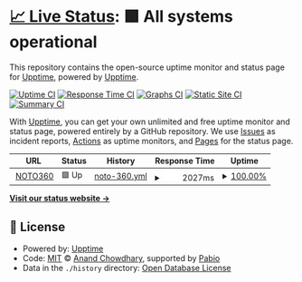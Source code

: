 # [📈 Live Status](https://upptime.github.io/upptime): <!--live status--> **🟩 All systems operational**

This repository contains the open-source uptime monitor and status page for [Upptime](https://upptime.js.org), powered by [Upptime](https://github.com/upptime/upptime).

[![Uptime CI](https://github.com/upptime/upptime/workflows/Uptime%20CI/badge.svg)](https://github.com/upptime/upptime/actions?query=workflow%3A%22Uptime+CI%22)
[![Response Time CI](https://github.com/upptime/upptime/workflows/Response%20Time%20CI/badge.svg)](https://github.com/upptime/upptime/actions?query=workflow%3A%22Response+Time+CI%22)
[![Graphs CI](https://github.com/upptime/upptime/workflows/Graphs%20CI/badge.svg)](https://github.com/upptime/upptime/actions?query=workflow%3A%22Graphs+CI%22)
[![Static Site CI](https://github.com/upptime/upptime/workflows/Static%20Site%20CI/badge.svg)](https://github.com/upptime/upptime/actions?query=workflow%3A%22Static+Site+CI%22)
[![Summary CI](https://github.com/upptime/upptime/workflows/Summary%20CI/badge.svg)](https://github.com/upptime/upptime/actions?query=workflow%3A%22Summary+CI%22)

With [Upptime](https://upptime.js.org), you can get your own unlimited and free uptime monitor and status page, powered entirely by a GitHub repository. We use [Issues](https://github.com/upptime/upptime/issues) as incident reports, [Actions](https://github.com/upptime/upptime/actions) as uptime monitors, and [Pages](https://upptime.github.io/upptime) for the status page.

<!--start: status pages-->
<!-- This summary is generated by Upptime (https://github.com/upptime/upptime) -->
<!-- Do not edit this manually, your changes will be overwritten -->
<!-- prettier-ignore -->
| URL | Status | History | Response Time | Uptime |
| --- | ------ | ------- | ------------- | ------ |
| <img alt="" src="https://icons.duckduckgo.com/ip3/noto360.com.ico" height="13"> [NOTO360](https://noto360.com) | 🟩 Up | [noto-360.yml](https://github.com/Dancho201/upptime-noto-check/commits/HEAD/history/noto-360.yml) | <details><summary><img alt="Response time graph" src="./graphs/noto-360/response-time-week.png" height="20"> 2027ms</summary><br><a href="https://upptime.github.io/upptime/history/noto-360"><img alt="Response time 658" src="https://img.shields.io/endpoint?url=https%3A%2F%2Fraw.githubusercontent.com%2FDancho201%2Fupptime-noto-check%2FHEAD%2Fapi%2Fnoto-360%2Fresponse-time.json"></a><br><a href="https://upptime.github.io/upptime/history/noto-360"><img alt="24-hour response time 2095" src="https://img.shields.io/endpoint?url=https%3A%2F%2Fraw.githubusercontent.com%2FDancho201%2Fupptime-noto-check%2FHEAD%2Fapi%2Fnoto-360%2Fresponse-time-day.json"></a><br><a href="https://upptime.github.io/upptime/history/noto-360"><img alt="7-day response time 2027" src="https://img.shields.io/endpoint?url=https%3A%2F%2Fraw.githubusercontent.com%2FDancho201%2Fupptime-noto-check%2FHEAD%2Fapi%2Fnoto-360%2Fresponse-time-week.json"></a><br><a href="https://upptime.github.io/upptime/history/noto-360"><img alt="30-day response time 883" src="https://img.shields.io/endpoint?url=https%3A%2F%2Fraw.githubusercontent.com%2FDancho201%2Fupptime-noto-check%2FHEAD%2Fapi%2Fnoto-360%2Fresponse-time-month.json"></a><br><a href="https://upptime.github.io/upptime/history/noto-360"><img alt="1-year response time 658" src="https://img.shields.io/endpoint?url=https%3A%2F%2Fraw.githubusercontent.com%2FDancho201%2Fupptime-noto-check%2FHEAD%2Fapi%2Fnoto-360%2Fresponse-time-year.json"></a></details> | <details><summary><a href="https://upptime.github.io/upptime/history/noto-360">100.00%</a></summary><a href="https://upptime.github.io/upptime/history/noto-360"><img alt="All-time uptime 100.00%" src="https://img.shields.io/endpoint?url=https%3A%2F%2Fraw.githubusercontent.com%2FDancho201%2Fupptime-noto-check%2FHEAD%2Fapi%2Fnoto-360%2Fuptime.json"></a><br><a href="https://upptime.github.io/upptime/history/noto-360"><img alt="24-hour uptime 100.00%" src="https://img.shields.io/endpoint?url=https%3A%2F%2Fraw.githubusercontent.com%2FDancho201%2Fupptime-noto-check%2FHEAD%2Fapi%2Fnoto-360%2Fuptime-day.json"></a><br><a href="https://upptime.github.io/upptime/history/noto-360"><img alt="7-day uptime 100.00%" src="https://img.shields.io/endpoint?url=https%3A%2F%2Fraw.githubusercontent.com%2FDancho201%2Fupptime-noto-check%2FHEAD%2Fapi%2Fnoto-360%2Fuptime-week.json"></a><br><a href="https://upptime.github.io/upptime/history/noto-360"><img alt="30-day uptime 100.00%" src="https://img.shields.io/endpoint?url=https%3A%2F%2Fraw.githubusercontent.com%2FDancho201%2Fupptime-noto-check%2FHEAD%2Fapi%2Fnoto-360%2Fuptime-month.json"></a><br><a href="https://upptime.github.io/upptime/history/noto-360"><img alt="1-year uptime 100.00%" src="https://img.shields.io/endpoint?url=https%3A%2F%2Fraw.githubusercontent.com%2FDancho201%2Fupptime-noto-check%2FHEAD%2Fapi%2Fnoto-360%2Fuptime-year.json"></a></details>

<!--end: status pages-->

[**Visit our status website →**](https://upptime.github.io/upptime)

## 📄 License

- Powered by: [Upptime](https://github.com/upptime/upptime)
- Code: [MIT](./LICENSE) © [Anand Chowdhary](https://anandchowdhary.com), supported by [Pabio](https://pabio.com)
- Data in the `./history` directory: [Open Database License](https://opendatacommons.org/licenses/odbl/1-0/)
